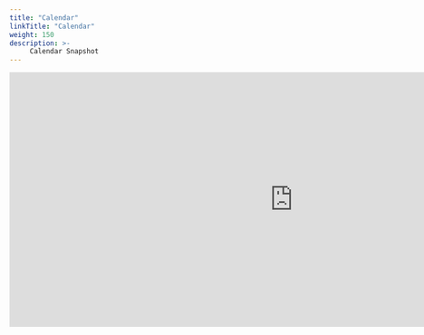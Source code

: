 ```yaml
---
title: "Calendar"
linkTitle: "Calendar"
weight: 150
description: >-
     Calendar Snapshot
---
```

<iframe src="https://calendar.google.com/calendar/embed?src=calendar%40islandviewpta.org&ctz=America%2FLos_Angeles" width="1000" height="450" frameborder="0" style="border:0" allowfullscreen></iframe>
